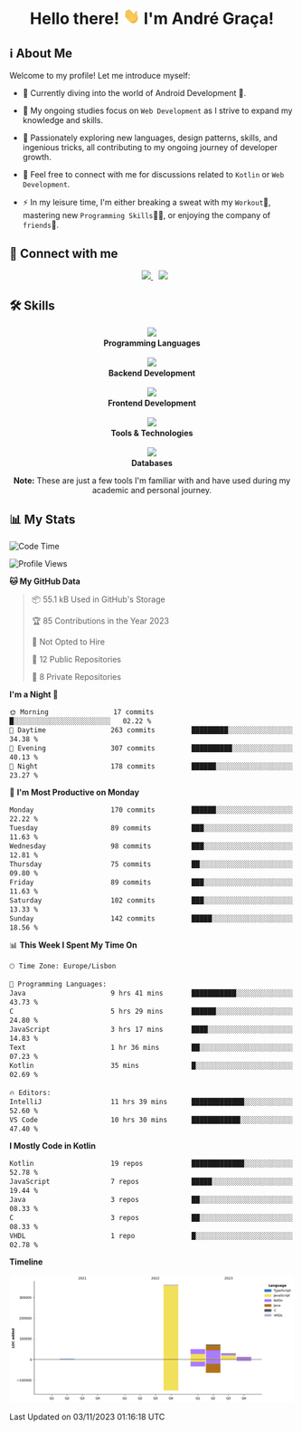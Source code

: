 <h1 align="center">Hello there! <img src="https://raw.githubusercontent.com/ABSphreak/ABSphreak/master/gifs/Hi.gif" width="30"> I'm André Graça!</h1>

## ℹ️ About Me

Welcome to my profile! Let me introduce myself:

- 🔭 Currently diving into the world of Android Development 📱.

- 🌱 My ongoing studies focus on `Web Development` as I strive to expand my knowledge and skills.
 
- 🚀 Passionately exploring new languages, design patterns, skills, and ingenious tricks, all contributing to my ongoing journey of developer growth.

- 💬 Feel free to connect with me for discussions related to `Kotlin` or `Web Development`.

- ⚡ In my leisure time, I'm either breaking a sweat with my `Workout`💪, mastering new `Programming Skills`👨‍💻, or enjoying the company of `friends`👥.

## 🤝 Connect with me

<p align="center">
  <a style="margin-left: 10px;" target="_blank" href="mailto:sindrome.gracinha@gmail.com">
    <img width="50px" src="https://play-lh.googleusercontent.com/KSuaRLiI_FlDP8cM4MzJ23ml3og5Hxb9AapaGTMZ2GgR103mvJ3AAnoOFz1yheeQBBI">
  </a>
  <a style="margin-left: 10px;" target="_blank" href="https://twitter.com/Andre_Graca3">
    <img src="https://skillicons.dev/icons?i=twitter">
  </a>
</p>

## 🛠️ Skills

<div align="center">
  <p align="center">
    <img src="https://skillicons.dev/icons?i=kotlin,java,js,ts,python,c&perline=6" /><br/>
    <b>Programming Languages</b><br/><br/>
    <img src="https://skillicons.dev/icons?i=spring,nodejs,express&perline=5" /><br/>
    <b>Backend Development</b><br/><br/>
    <img src="https://skillicons.dev/icons?i=react,nextjs,html,css,bootstrap,tailwind&perline=6" /><br/>
    <b>Frontend Development</b><br/><br/>
    <img src="https://skillicons.dev/icons?i=docker,linux,bash,git,github,androidstudio,jenkins,postman&perline=9" /><br/>
    <b>Tools & Technologies</b><br/><br/>
    <img src="https://skillicons.dev/icons?i=postgres,mongodb&perline=2" /><br/>
    <b>Databases</b>
  </p> 
  <p align="center"><b>Note:</b> These are just a few tools I'm familiar with and have used during my academic and personal journey.</p>
</div>

## 📊 My Stats

<!--START_SECTION:waka-->
![Code Time](http://img.shields.io/badge/Code%20Time-348%20hrs%2041%20mins-blue)

![Profile Views](http://img.shields.io/badge/Profile%20Views-0-blue)

**🐱 My GitHub Data** 

> 📦 55.1 kB Used in GitHub's Storage 
 > 
> 🏆 85 Contributions in the Year 2023
 > 
> 🚫 Not Opted to Hire
 > 
> 📜 12 Public Repositories 
 > 
> 🔑 8 Private Repositories 
 > 
**I'm a Night 🦉** 

```text
🌞 Morning                17 commits          █░░░░░░░░░░░░░░░░░░░░░░░░   02.22 % 
🌆 Daytime                263 commits         █████████░░░░░░░░░░░░░░░░   34.38 % 
🌃 Evening                307 commits         ██████████░░░░░░░░░░░░░░░   40.13 % 
🌙 Night                  178 commits         ██████░░░░░░░░░░░░░░░░░░░   23.27 % 
```
📅 **I'm Most Productive on Monday** 

```text
Monday                   170 commits         ██████░░░░░░░░░░░░░░░░░░░   22.22 % 
Tuesday                  89 commits          ███░░░░░░░░░░░░░░░░░░░░░░   11.63 % 
Wednesday                98 commits          ███░░░░░░░░░░░░░░░░░░░░░░   12.81 % 
Thursday                 75 commits          ██░░░░░░░░░░░░░░░░░░░░░░░   09.80 % 
Friday                   89 commits          ███░░░░░░░░░░░░░░░░░░░░░░   11.63 % 
Saturday                 102 commits         ███░░░░░░░░░░░░░░░░░░░░░░   13.33 % 
Sunday                   142 commits         █████░░░░░░░░░░░░░░░░░░░░   18.56 % 
```


📊 **This Week I Spent My Time On** 

```text
🕑︎ Time Zone: Europe/Lisbon

💬 Programming Languages: 
Java                     9 hrs 41 mins       ███████████░░░░░░░░░░░░░░   43.73 % 
C                        5 hrs 29 mins       ██████░░░░░░░░░░░░░░░░░░░   24.80 % 
JavaScript               3 hrs 17 mins       ████░░░░░░░░░░░░░░░░░░░░░   14.83 % 
Text                     1 hr 36 mins        ██░░░░░░░░░░░░░░░░░░░░░░░   07.23 % 
Kotlin                   35 mins             █░░░░░░░░░░░░░░░░░░░░░░░░   02.69 % 

🔥 Editors: 
IntelliJ                 11 hrs 39 mins      █████████████░░░░░░░░░░░░   52.60 % 
VS Code                  10 hrs 30 mins      ████████████░░░░░░░░░░░░░   47.40 % 
```

**I Mostly Code in Kotlin** 

```text
Kotlin                   19 repos            █████████████░░░░░░░░░░░░   52.78 % 
JavaScript               7 repos             █████░░░░░░░░░░░░░░░░░░░░   19.44 % 
Java                     3 repos             ██░░░░░░░░░░░░░░░░░░░░░░░   08.33 % 
C                        3 repos             ██░░░░░░░░░░░░░░░░░░░░░░░   08.33 % 
VHDL                     1 repo              █░░░░░░░░░░░░░░░░░░░░░░░░   02.78 % 
```



**Timeline**

![Lines of Code chart](https://raw.githubusercontent.com/AndreGraca3/AndreGraca3/main/assets/bar_graph.png)


 Last Updated on 03/11/2023 01:16:18 UTC
<!--END_SECTION:waka-->

